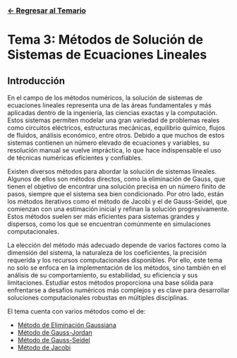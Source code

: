 ### [<- Regresar al Temario](https://github.com/Juan200519287393u83/Metodos_Numericos/tree/main)

# Tema 3: Métodos de Solución de Sistemas de Ecuaciones Lineales
## Introducción
En el campo de los métodos numéricos, la solución de sistemas de ecuaciones lineales representa una de las áreas fundamentales y más aplicadas dentro de la ingeniería, las ciencias exactas y la computación. Estos sistemas permiten modelar una gran variedad de problemas reales como circuitos eléctricos, estructuras mecánicas, equilibrio químico, flujos de fluidos, análisis económico, entre otros. Debido a que muchos de estos sistemas contienen un número elevado de ecuaciones y variables, su resolución manual se vuelve impráctica, lo que hace indispensable el uso de técnicas numéricas eficientes y confiables.

Existen diversos métodos para abordar la solución de sistemas lineales. Algunos de ellos son métodos directos, como la eliminación de Gauss, que tienen el objetivo de encontrar una solución precisa en un número finito de pasos, siempre que el sistema sea bien condicionado. Por otro lado, están los métodos iterativos como el método de Jacobi y el de Gauss-Seidel, que comienzan con una estimación inicial y refinan la solución progresivamente. Estos métodos suelen ser más eficientes para sistemas grandes y dispersos, como los que se encuentran comúnmente en simulaciones computacionales.

La elección del método más adecuado depende de varios factores como la dimensión del sistema, la naturaleza de los coeficientes, la precisión requerida y los recursos computacionales disponibles. Por ello, este tema no solo se enfoca en la implementación de los métodos, sino también en el análisis de su comportamiento, su estabilidad, su eficiencia y sus limitaciones. Estudiar estos métodos proporciona una base sólida para enfrentarse a desafíos numéricos más complejos y es clave para desarrollar soluciones computacionales robustas en múltiples disciplinas.

El tema cuenta con varios métodos como el de:
- [Método de Eliminación Gaussiana](https://github.com/Juan200519287393u83/Metodos_Numericos/blob/main/T3%20-%20M%C3%A9todos%20de%20Soluci%C3%B3n%20de%20Sistemas%20de%20Ecuaciones%20Lineales/M%C3%A9todo%20de%20Eliminaci%C3%B3n%20Gaussiana.md)
- [Método de Gauss-Jordan](https://github.com/Juan200519287393u83/Metodos_Numericos/blob/main/T3%20-%20M%C3%A9todos%20de%20Soluci%C3%B3n%20de%20Sistemas%20de%20Ecuaciones%20Lineales/M%C3%A9todo%20de%20Gauss-Jordan.md)
- [Método de Gauss-Seidel](https://github.com/Juan200519287393u83/Metodos_Numericos/blob/main/T3%20-%20M%C3%A9todos%20de%20Soluci%C3%B3n%20de%20Sistemas%20de%20Ecuaciones%20Lineales/M%C3%A9todo%20de%20Gauss-Seidel.md)
- [Método de Jacobi](https://github.com/Juan200519287393u83/Metodos_Numericos/blob/main/T3%20-%20M%C3%A9todos%20de%20Soluci%C3%B3n%20de%20Sistemas%20de%20Ecuaciones%20Lineales/M%C3%A9todo%20de%20Jacobi.md)

